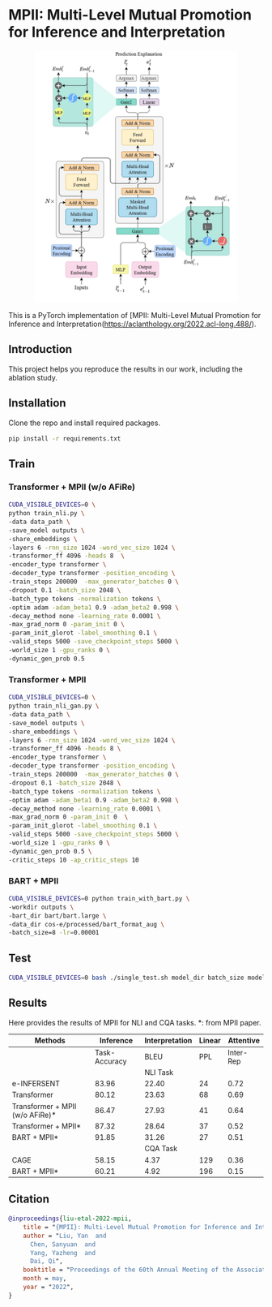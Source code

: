 # MPII: Multi-Level Mutual Promotion for Inference and Interpretation


<p align="center">
  <img src="Arch.jpg" width="400"/
>
</p>


This is a PyTorch implementation of [MPII: Multi-Level Mutual Promotion for Inference and Interpretation(https://aclanthology.org/2022.acl-long.488/).

## Introduction
This project helps you reproduce the results in our work, including the ablation study.

## Installation
Clone the repo and install required packages.
```bash
pip install -r requirements.txt
```

## Train
### Transformer + MPII (w/o AFiRe)
```bash
CUDA_VISIBLE_DEVICES=0 \
python train_nli.py \
-data data_path \
-save_model outputs \
-share_embeddings \
-layers 6 -rnn_size 1024 -word_vec_size 1024 \
-transformer_ff 4096 -heads 8  \
-encoder_type transformer \
-decoder_type transformer -position_encoding \
-train_steps 200000  -max_generator_batches 0 \
-dropout 0.1 -batch_size 2048 \
-batch_type tokens -normalization tokens \
-optim adam -adam_beta1 0.9 -adam_beta2 0.998 \
-decay_method none -learning_rate 0.0001 \
-max_grad_norm 0 -param_init 0 \
-param_init_glorot -label_smoothing 0.1 \
-valid_steps 5000 -save_checkpoint_steps 5000 \
-world_size 1 -gpu_ranks 0 \
-dynamic_gen_prob 0.5
```

### Transformer + MPII
```bash
CUDA_VISIBLE_DEVICES=0 \
python train_nli_gan.py \
-data data_path \
-save_model outputs \
-share_embeddings \
-layers 6 -rnn_size 1024 -word_vec_size 1024 \
-transformer_ff 4096 -heads 8 \
-encoder_type transformer \
-decoder_type transformer -position_encoding \
-train_steps 200000  -max_generator_batches 0 \
-dropout 0.1 -batch_size 2048 \
-batch_type tokens -normalization tokens \
-optim adam -adam_beta1 0.9 -adam_beta2 0.998 \
-decay_method none -learning_rate 0.0001 \
-max_grad_norm 0 -param_init 0  \
-param_init_glorot -label_smoothing 0.1 \
-valid_steps 5000 -save_checkpoint_steps 5000 \
-world_size 1 -gpu_ranks 0 \
-dynamic_gen_prob 0.5 \
-critic_steps 10 -ap_critic_steps 10
```

### BART + MPII
```bash
CUDA_VISIBLE_DEVICES=0 python train_with_bart.py \
-workdir outputs \
-bart_dir bart/bart.large \
-data_dir cos-e/processed/bart_format_aug \
-batch_size=8 -lr=0.00001
```

## Test
```bash
CUDA_VISIBLE_DEVICES=0 bash ./single_test.sh model_dir batch_size model_step
```

## Results
Here provides the results of MPII for NLI and CQA tasks.
*: from MPII paper.

| Methods      | Inference | Interpretation | Linear | Attentive |
| ---------- | ---------------- | ------ | ------ | --------- |
|              | Task-Accuracy | BLEU | PPL | Inter-Rep |
|              |  | NLI Task |  |  |
| e-INFERSENT | 83.96      | 22.40   | 24   | 0.72      |
| Transformer   | 80.12    | 23.63    | 68   | 0.69      |
| Transformer + MPII (w/o AFiRe)* | 86.47 | 27.93 | 41 | 0.64
| Transformer + MPII*   | 87.32     | 28.64    | 37   | 0.52    |
| BART + MPII*    | 91.85    | 31.26   | 27   | 0.51     |
|              |  | CQA Task |  |  |
| CAGE | 58.15      | 4.37   | 129   | 0.36     |
| BART + MPII*  | 60.21      | 4.92   | 196   | 0.15     |


## Citation
```bibtex
@inproceedings{liu-etal-2022-mpii,
    title = "{MPII}: Multi-Level Mutual Promotion for Inference and Interpretation",
    author = "Liu, Yan  and
      Chen, Sanyuan  and
      Yang, Yazheng  and
      Dai, Qi",
    booktitle = "Proceedings of the 60th Annual Meeting of the Association for Computational Linguistics (Volume 1: Long Papers)",
    month = may,
    year = "2022",
}
```

